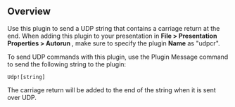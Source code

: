 Overview
-------------
<p>Use this plugin to send a UDP string that contains a carriage return <cr> at the end. When adding this plugin to your presentation in <strong>File > Presentation Properties > Autorun </strong>, make sure to specify the plugin <strong>Name</strong> as "udpcr".</p>

<p>To send UDP commands with this plugin, use the Plugin Message command to send the following string to the plugin:</p>

<code>Udp![string]</code>

<p>The carriage return will be added to the end of the string when it is sent over UDP.</p>
